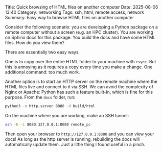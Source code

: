 Title: Quick browsing of HTML files on another computer
Date: 2025-08-06 13:40
Category: networking
Tags: ssh, html, remote access, network
Summary: Easy way to browse HTML files on another computer

Consider the following scenario: you are developing a Python package on a remote computer without a screen (e.g. an HPC cluster).
You are working on Sphinx docs for this package.
You build the docs and have some HTML files.
How do you view them?

There are essentially two easy ways.

One is to copy over the entire HTML folder to your machine with `rsync`.
But this is annoying as it requires a copy every time you make a change.
One additional command: too much work.

Another option is to start an HTTP server on the remote machine where the HTML files live and connect to it via SSH.
We can avoid the complexity of Nginx or Apache: Python has such a feature built-in, which is fine for this purpose.
From the `docs` folder, run:

```bash
python3 -m http.server 8080 -d build/html
```

On the machine where you are working, make an SSH tunnel:

```bash
ssh -N -L 8080:127.0.0.1:8080 remote_pc
```

Then open your browser to `http://127.0.0.1:8080` and you can view your docs!
As long as the http server is running, rebuilding the docs will automatically update them.
Just a little thing I found useful in a pinch.
